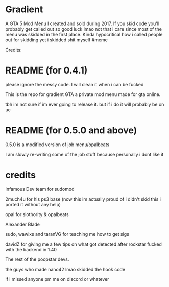 # Gradient
A GTA 5 Mod Menu I created and sold during 2017. If you skid code you'll probably get called out so good luck lmao not that i care since most of the menu was skidded in the first place. Kinda hypocritical how i called people out for skidding yet i skidded shit myself #meme


Credits:



# README (for 0.4.1) #

please ignore the messy code. I will clean it when i can be fucked

This is the repo for gradient GTA a private mod menu made for gta online. 

tbh im not sure if im ever going to release it. but if i do it will probably be on uc


# README (for 0.5.0 and above) #

0.5.0 is a modified version of job menu/opalbeats

I am slowly re-writing some of the job stuff because personally i dont like it





# credits #

Infamous Dev team for sudomod

2much4u for his ps3 base (now this im actually proud of i didn't skid this i ported it without any help)

opal for slothority & opalbeats

Alexander Blade

sudo, wawixs and taranVG for teaching me how to get sigs

davidZ for giving me a few tips on what got detected after rockstar fucked with the backend in 1.40

The rest of the poopstar devs.

the guys who made nano42 lmao skidded the hook code 

if i missed anyone pm me on discord or whatever

